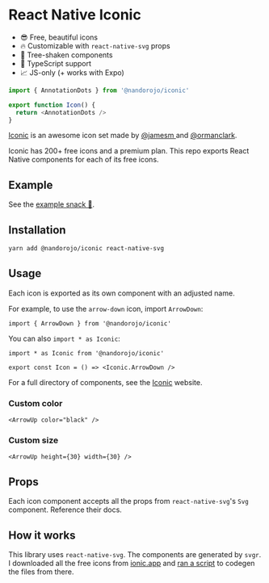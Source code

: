 # React Native Iconic

- 😎 Free, beautiful icons
- 🔥 Customizable with `react-native-svg` props
- 🌲 Tree-shaken components
- 🤖 TypeScript support
- 📈 JS-only (+ works with Expo)

```ts
import { AnnotationDots } from '@nandorojo/iconic'

export function Icon() {
  return <AnnotationDots />
}
```

[Iconic](https://iconic.app/) is an awesome icon set made by [@jamesm
](https://twitter.com/jamesm) and [@ormanclark](https://twitter.com/@ormanclark).

Iconic has 200+ free icons and a premium plan. This repo exports React Native components for each of its free icons.

## Example

See the [example snack 🍔](https://snack.expo.dev/@nandorojo/273c1f).

## Installation

```sh
yarn add @nandorojo/iconic react-native-svg
```

## Usage

Each icon is exported as its own component with an adjusted name.

For example, to use the `arrow-down` icon, import `ArrowDown`:

```tsx
import { ArrowDown } from '@nandorojo/iconic'
```

You can also `import * as Iconic`:

```tsx
import * as Iconic from '@nandorojo/iconic'

export const Icon = () => <Iconic.ArrowDown />
```

For a full directory of components, see the [Iconic](https://iconic.app/c/availability/free) website.

### Custom color

```tsx
<ArrowUp color="black" />
```

### Custom size

```tsx
<ArrowUp height={30} width={30} />
```

## Props

Each icon component accepts all the props from `react-native-svg`'s `Svg` component. Reference their docs.

## How it works

This library uses `react-native-svg`. The components are generated by `svgr`. I downloaded all the free icons from [ionic.app](https://ionic.app) and [ran a script](/generate/index.ts) to codegen the files from there.
